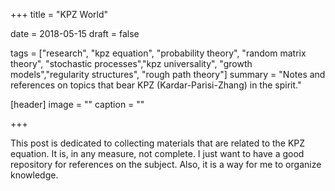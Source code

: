 +++
title = "KPZ World"

date = 2018-05-15
draft = false

tags = ["research", "kpz equation", "probability theory", "random matrix theory", "stochastic processes","kpz universality", "growth models","regularity structures", "rough path theory"]
summary = "Notes and references on topics that bear KPZ (Kardar-Parisi-Zhang) in the spirit."

[header]
image = ""
caption = ""

+++

This post is dedicated to collecting materials that are related to the KPZ equation. It is, in any measure, not complete. I just want to have a good repository for references on the subject. Also, it is a way for me to organize knowledge. 

